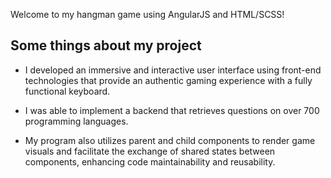 Welcome to my hangman game using AngularJS and HTML/SCSS!

## Some things about my project

- I developed an immersive and interactive user interface using front-end technologies that provide an authentic gaming experience with a fully functional keyboard.

- I was able to implement a backend that retrieves questions on over 700 programming languages.

- My program also utilizes parent and child components to render game visuals and facilitate the exchange of shared states between components, enhancing code maintainability and reusability.
